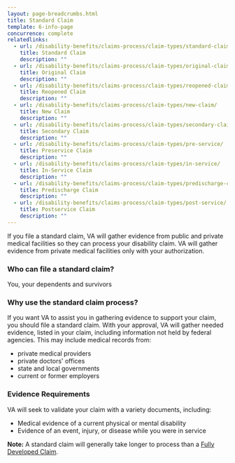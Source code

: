 ```yaml
---
layout: page-breadcrumbs.html
title: Standard Claim
template: 6-info-page
concurrence: complete
relatedlinks:
  - url: /disability-benefits/claims-process/claim-types/standard-claim/
    title: Standard Claim
    description: ""
  - url: /disability-benefits/claims-process/claim-types/original-claim/
    title: Original Claim
    description: ""
  - url: /disability-benefits/claims-process/claim-types/reopened-claim/
    title: Reopened Claim
    description: ""
  - url: /disability-benefits/claims-process/claim-types/new-claim/
    title: New Claim
    description: ""
  - url: /disability-benefits/claims-process/claim-types/secondary-claim/
    title: Secondary Claim
    description: ""
  - url: /disability-benefits/claims-process/claim-types/pre-service/
    title: Preservice Claim
    description: ""
  - url: /disability-benefits/claims-process/claim-types/in-service/
    title: In-Service Claim
    description: ""
  - url: /disability-benefits/claims-process/claim-types/predischarge-claim/
    title: Predischarge Claim
    description: ""
  - url: /disability-benefits/claims-process/claim-types/post-service/
    title: Postservice Claim
    description: ""
---
```


If you file a standard claim, VA will gather evidence from public and private medical facilities so they can process your disability claim. VA will gather evidence from private medical facilities only with your authorization.

<div class="call-out" markdown="0">

### Who can file a standard claim?
You, your dependents and survivors

### Why use the standard claim process?
If you want VA to assist you in gathering evidence to support your claim, you should file a standard claim. With your approval, VA will gather needed evidence, listed in your claim, including information not held by federal agencies.
This may include medical records from:

   - private medical providers
   - private doctors' offices
   - state and local governments
   - current or former employers
</div>

### Evidence Requirements

VA will seek to validate your claim with a variety documents, including:

- Medical evidence of a current physical or mental disability
- Evidence of an event, injury, or disease while you were in service

**Note:**
A standard claim will generally take longer to process than a [Fully Developed Claim](/disability-benefits/claims-process/claim-types/fully-developed-claim/).
